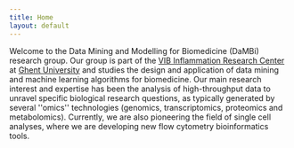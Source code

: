 ```yaml
---
title: Home
layout: default
---
```


Welcome to the Data Mining and Modelling for Biomedicine (DaMBi) research group.
Our group is part of the [VIB Inflammation Research Center](https://www.irc.ugent.be/) at [Ghent University](https://www.ugent.be/) and studies the design and application of data mining and machine learning algorithms for biomedicine.
Our main research interest and expertise has been the analysis of high-throughput data to unravel specific biological research questions,
as typically generated by several ''omics'' technologies
(genomics, transcriptomics, proteomics and metabolomics).
Currently, we are also pioneering the field of single cell analyses, where we are developing new flow cytometry bioinformatics tools.

<!--
<div class="widget-search widget">
    <a class="twitter-timeline" data-height="1500" data-width="500" href="https://twitter.com/DaMBi_VIB?ref_src=twsrc%5Etfw">Tweets by DaMBi_VIB</a> <script async src="https://platform.twitter.com/widgets.js" charset="utf-8"></script>
</div>
-->